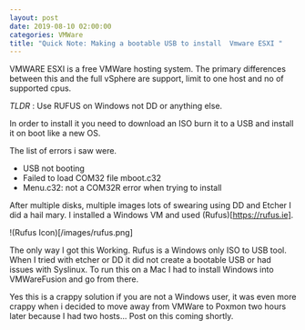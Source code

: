 ```yaml
---
layout: post
date: 2019-08-10 02:00:00
categories: VMWare
title: "Quick Note: Making a bootable USB to install  Vmware ESXI "
---
```


VMWARE ESXI is a free VMWare hosting system. The primary differences between this and the full vSphere are support, limit to one host and no of supported cpus.

*TLDR* : Use RUFUS on Windows not DD or anything else.
<!--more-->

In order to install it you need to download an ISO burn it to a USB and install it on boot like a new OS.

The list of errors i saw were.

* USB not booting
* Failed to load COM32 file mboot.c32
* Menu.c32: not a COM32R error when trying to install

After multiple disks, multiple images lots of swearing using DD and Etcher I did a hail mary. I installed a Windows VM and used (Rufus)[https://rufus.ie].

!(Rufus Icon)[/images/rufus.png]

The only way I got this Working. Rufus is a Windows only ISO to USB tool. When I tried with etcher or DD it did not create a bootable USB or had issues with Syslinux.  To run this on a Mac I had to install Windows into VMWareFusion and go from there.

Yes this is a crappy solution if you are not a Windows user, it was even more crappy when i decided to move away from VMWare to Poxmon two hours later because I had two hosts... Post on this coming shortly.  
